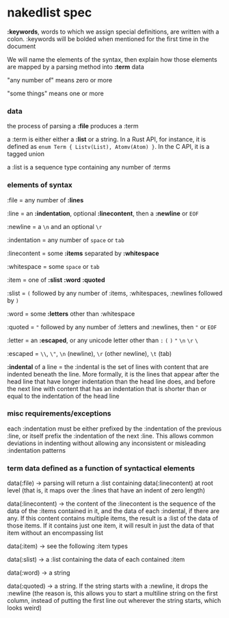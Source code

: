 # nakedlist spec

**:keywords**, words to which we assign special definitions, are written with a colon. :keywords will be bolded when mentioned for the first time in the document

We will name the elements of the syntax, then explain how those elements are mapped by a parsing method into **:term** data

"any number of" means zero or more

"some things" means one or more



### data

the process of parsing a **:file** produces a :term

a :term is either either a **:list** or a string. In a Rust API, for instance, it is defined as `enum Term { Listv(List), Atomv(Atom) }`. In the C API, it is a tagged union

a :list is a sequence type containing any number of :terms





### elements of syntax

:file = any number of **:lines**

:line = an **:indentation**, optional **:linecontent**, then a **:newline** or `EOF`

:newline = a `\n` and an optional `\r`

:indentation = any number of `space` or `tab`

:linecontent = some **:items** separated by **:whitespace**

:whitespace = some `space` or `tab`

:item = one of **:slist** **:word** **:quoted**



:slist = `(` followed by any number of :items, :whitespaces, :newlines followed by `)`

:word = some **:letters** other than :whitespace

:quoted = `"` followed by any number of :letters and :newlines, then `"` or `EOF`

:letter = an **:escaped**, or any unicode letter other than `:` `(` `)` `"` `\n` `\r` `\`

:escaped = `\\`, `\"`, `\n` (newline), `\r` (other newline), `\t` (tab)

**:indental** of a line = the :indental is the set of lines with content that are indented beneath the line. More formally, it is the lines that appear after the head line that have longer indentation than the head line does, and before the next line with content that has an indentation that is shorter than or equal to the indentation of the head line


### misc requirements/exceptions

each :indentation must be either prefixed by the :indentation of the previous :line, or itself prefix the :indentation of the next :line. This allows common deviations in indenting without allowing any inconsistent or misleading :indentation patterns



### term data defined as a function of syntactical elements

data(:file) → parsing will return a :list containing data(:linecontent) at root level (that is, it maps over the :lines that have an indent of zero length)

data(:linecontent) → the content of the :linecontent is the sequence of the data of the :items contained in it, and the data of each :indental, if there are any. If this content contains multiple items, the result is a :list of the data of those items. If it contains just one item, it will result in just the data of that item without an encompassing list

data(:item) → see the following :item types

data(:slist) → a :list containing the data of each contained :item

data(:word) → a string

data(:quoted) → a string. If the string starts with a :newline, it drops the :newline (the reason is, this allows you to start a multiline string on the first column, instead of putting the first line out wherever the string starts, which looks weird)

